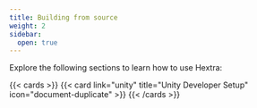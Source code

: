 ```yaml
---
title: Building from source
weight: 2
sidebar:
  open: true
---
```


Explore the following sections to learn how to use Hextra:

<!--more-->

{{< cards >}}
{{< card link="unity" title="Unity Developer Setup" icon="document-duplicate" >}}
{{< /cards >}}